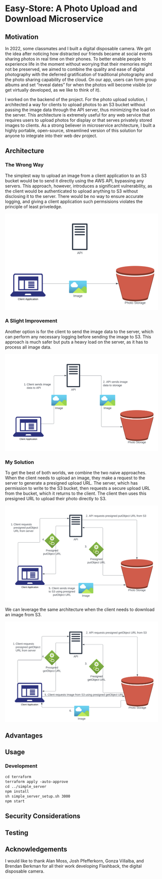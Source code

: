 # Easy-Store: A Photo Upload and Download Microservice

## Motivation

In 2022, some classmates and I built a digital disposable camera. We got the idea after noticing how distracted our friends became at social events sharing photos in real time on their phones. To better enable people to experience life in the moment without worrying that their memories might not be preserved, we aimed to combine the quality and ease of digital photography with the deferred gratification of traditional photography and the photo sharing capability of the cloud. On our app, users can form group albums and set “reveal dates” for when the photos will become visible (or get virtually developed, as we like to think of it).

I worked on the backend of the project. For the photo upload solution, I architected a way for clients to upload photos to an S3 bucket without passing the image data through the API server, thus minimizing the load on the server. This architecture is extremely useful for any web service that requires users to upload photos for display or that serves privately stored images to clients. As a strong believer in microservice architecture, I built a highly portable, open-source, streamlined version of this solution for anyone to integrate into their web dev project.

## Architecture

### The Wrong Way

The simplest way to upload an image from a client application to an S3 bucket would be to send it directly using the AWS API, bypassing any servers. This approach, however, introduces a significant vulnerability, as the client would be authenticated to upload anything to S3 without disclosing it to the server. There would be no way to ensure accurate logging, and giving a client application such permsisions violates the principle of least priveledge.

![Naive Upload](./architecture_diagrams/naive_upload.png)

### A Slight Improvement

Another option is for the client to send the image data to the server, which can perform any necessary logging before sending the image to S3. This approach is much safer but puts a heavy load on the server, as it has to process all image data.

![Slightly Better Upload](./architecture_diagrams/better_upload.png)

### My Solution

To get the best of both worlds, we combine the two naive approaches. When the client needs to upload an image, they make a request to the server to generate a presigned upload URL. The server, which has permission to write to the S3 bucket, then requests a secure upload URL from the bucket, which it returns to the client. The client then uses this presigned URL to upload their photo directly to S3.

![Upload Solution](./architecture_diagrams/upload_solution.png)

We can leverage the same architecture when the client needs to download an image from S3.

![Download Solution](./architecture_diagrams/download_solution.png)

## Advantages

## Usage

### Development

```
cd terraform
terraform apply -auto-approve
cd ../simple_server
npm install
sh simple_server_setup.sh 3000
npm start
```

## Security Considerations

## Testing

## Acknowledgements

I would like to thank Alan Moss, Josh Pfefferkorn, Gonza Villalba, and Brendan Berkman for all their work developing Flashback, the digital disposable camera.
